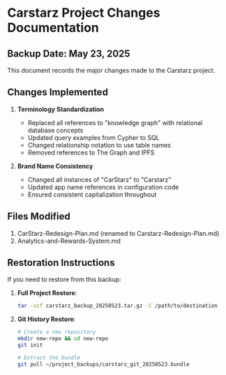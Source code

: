 # Carstarz Project Changes Documentation

## Backup Date: May 23, 2025

This document records the major changes made to the Carstarz project.

## Changes Implemented

1. **Terminology Standardization**
   - Replaced all references to "knowledge graph" with relational database concepts
   - Updated query examples from Cypher to SQL
   - Changed relationship notation to use table names
   - Removed references to The Graph and IPFS

2. **Brand Name Consistency**
   - Changed all instances of "CarStarz" to "Carstarz" 
   - Updated app name references in configuration code
   - Ensured consistent capitalization throughout

## Files Modified

1. CarStarz-Redesign-Plan.md (renamed to Carstarz-Redesign-Plan.md)
2. Analytics-and-Rewards-System.md

## Restoration Instructions

If you need to restore from this backup:

1. **Full Project Restore**:
   ```bash
   tar -xzf carstarz_backup_20250523.tar.gz -C /path/to/destination
   ```

2. **Git History Restore**:
   ```bash
   # Create a new repository
   mkdir new-repo && cd new-repo
   git init
   
   # Extract the bundle
   git pull ~/project_backups/carstarz_git_20250523.bundle